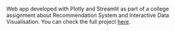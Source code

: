 Web app developed with Plotly and Streamlit as part of a college assignment about Recommendation System and Interactive Data Visualisation.
You can check the full project <a href = "https://github.com/zilmabezerra/portfolio/tree/main/Recommendation%20Systems%20%26%20Interactive%20Data%20Visualisation">here</a>.
